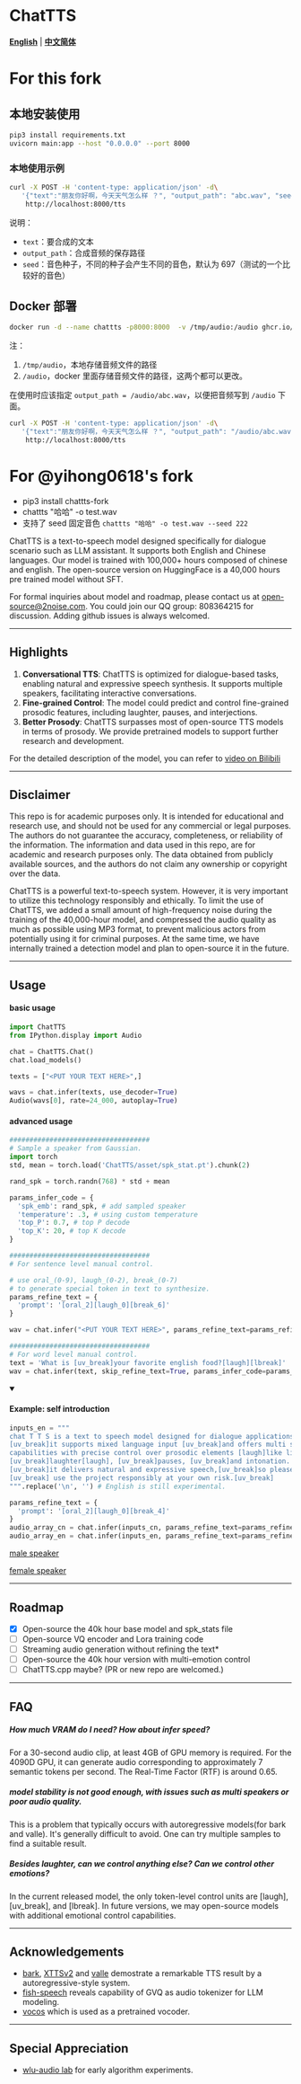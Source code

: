 # ChatTTS

[**English**](./README.md) | [**中文简体**](./README_CN.md)

# For this fork

## 本地安装使用

```bash
pip3 install requirements.txt
uvicorn main:app --host "0.0.0.0" --port 8000
```

### 本地使用示例

```bash
curl -X POST -H 'content-type: application/json' -d\
   '{"text":"朋友你好啊，今天天气怎么样 ？", "output_path": "abc.wav", "seed":232}' \
    http://localhost:8000/tts
```

说明：

- `text`：要合成的文本
- `output_path`：合成音频的保存路径
- `seed`：音色种子，不同的种子会产生不同的音色，默认为 697（测试的一个比较好的音色）

## Docker 部署
```bash
docker run -d --name chattts -p8000:8000  -v /tmp/audio:/audio ghcr.io/ultrasev/chattts:latest
```
注：
1. `/tmp/audio`，本地存储音频文件的路径
2. `/audio`，docker 里面存储音频文件的路径，这两个都可以更改。

在使用时应该指定  `output_path = /audio/abc.wav`，以便把音频写到 `/audio` 下面。

```bash
curl -X POST -H 'content-type: application/json' -d\
   '{"text":"朋友你好啊，今天天气怎么样 ？", "output_path": "/audio/abc.wav", "seed":232}' \
    http://localhost:8000/tts
```





# For @yihong0618's fork

- pip3 install chattts-fork
- chattts "哈哈" -o test.wav
- 支持了 seed 固定音色 `chattts "哈哈" -o test.wav --seed 222`

ChatTTS is a text-to-speech model designed specifically for dialogue scenario such as LLM assistant. It supports both English and Chinese languages. Our model is trained with 100,000+ hours composed of chinese and english. The open-source version on HuggingFace is a 40,000 hours pre trained model without SFT.

For formal inquiries about model and roadmap, please contact us at open-source@2noise.com. You could join our QQ group: 808364215 for discussion. Adding github issues is always welcomed.

---

## Highlights

1. **Conversational TTS**: ChatTTS is optimized for dialogue-based tasks, enabling natural and expressive speech synthesis. It supports multiple speakers, facilitating interactive conversations.
2. **Fine-grained Control**: The model could predict and control fine-grained prosodic features, including laughter, pauses, and interjections.
3. **Better Prosody**: ChatTTS surpasses most of open-source TTS models in terms of prosody. We provide pretrained models to support further research and development.

For the detailed description of the model, you can refer to [video on Bilibili](https://www.bilibili.com/video/BV1zn4y1o7iV)

---

## Disclaimer

This repo is for academic purposes only. It is intended for educational and research use, and should not be used for any commercial or legal purposes. The authors do not guarantee the accuracy, completeness, or reliability of the information. The information and data used in this repo, are for academic and research purposes only. The data obtained from publicly available sources, and the authors do not claim any ownership or copyright over the data.

ChatTTS is a powerful text-to-speech system. However, it is very important to utilize this technology responsibly and ethically. To limit the use of ChatTTS, we added a small amount of high-frequency noise during the training of the 40,000-hour model, and compressed the audio quality as much as possible using MP3 format, to prevent malicious actors from potentially using it for criminal purposes. At the same time, we have internally trained a detection model and plan to open-source it in the future.

---

## Usage

<h4>basic usage</h4>

```python
import ChatTTS
from IPython.display import Audio

chat = ChatTTS.Chat()
chat.load_models()

texts = ["<PUT YOUR TEXT HERE>",]

wavs = chat.infer(texts, use_decoder=True)
Audio(wavs[0], rate=24_000, autoplay=True)
```

<h4>advanced usage</h4>

```python
###################################
# Sample a speaker from Gaussian.
import torch
std, mean = torch.load('ChatTTS/asset/spk_stat.pt').chunk(2)

rand_spk = torch.randn(768) * std + mean

params_infer_code = {
  'spk_emb': rand_spk, # add sampled speaker
  'temperature': .3, # using custom temperature
  'top_P': 0.7, # top P decode
  'top_K': 20, # top K decode
}

###################################
# For sentence level manual control.

# use oral_(0-9), laugh_(0-2), break_(0-7)
# to generate special token in text to synthesize.
params_refine_text = {
  'prompt': '[oral_2][laugh_0][break_6]'
}

wav = chat.infer("<PUT YOUR TEXT HERE>", params_refine_text=params_refine_text, params_infer_code=params_infer_code)

###################################
# For word level manual control.
text = 'What is [uv_break]your favorite english food?[laugh][lbreak]'
wav = chat.infer(text, skip_refine_text=True, params_infer_code=params_infer_code)

```

<details open>
  <summary><h4>Example: self introduction</h4></summary>

```python
inputs_en = """
chat T T S is a text to speech model designed for dialogue applications.
[uv_break]it supports mixed language input [uv_break]and offers multi speaker
capabilities with precise control over prosodic elements [laugh]like like
[uv_break]laughter[laugh], [uv_break]pauses, [uv_break]and intonation.
[uv_break]it delivers natural and expressive speech,[uv_break]so please
[uv_break] use the project responsibly at your own risk.[uv_break]
""".replace('\n', '') # English is still experimental.

params_refine_text = {
  'prompt': '[oral_2][laugh_0][break_4]'
}
audio_array_cn = chat.infer(inputs_cn, params_refine_text=params_refine_text)
audio_array_en = chat.infer(inputs_en, params_refine_text=params_refine_text)
```

[male speaker](https://github.com/2noise/ChatTTS/assets/130631963/e0f51251-db7f-4d39-a0e9-3e095bb65de1)

[female speaker](https://github.com/2noise/ChatTTS/assets/130631963/f5dcdd01-1091-47c5-8241-c4f6aaaa8bbd)

</details>

---

## Roadmap

- [x] Open-source the 40k hour base model and spk_stats file
- [ ] Open-source VQ encoder and Lora training code
- [ ] Streaming audio generation without refining the text\*
- [ ] Open-source the 40k hour version with multi-emotion control
- [ ] ChatTTS.cpp maybe? (PR or new repo are welcomed.)

---

## FAQ

##### How much VRAM do I need? How about infer speed?

For a 30-second audio clip, at least 4GB of GPU memory is required. For the 4090D GPU, it can generate audio corresponding to approximately 7 semantic tokens per second. The Real-Time Factor (RTF) is around 0.65.

##### model stability is not good enough, with issues such as multi speakers or poor audio quality.

This is a problem that typically occurs with autoregressive models(for bark and valle). It's generally difficult to avoid. One can try multiple samples to find a suitable result.

##### Besides laughter, can we control anything else? Can we control other emotions?

In the current released model, the only token-level control units are [laugh], [uv_break], and [lbreak]. In future versions, we may open-source models with additional emotional control capabilities.

---

## Acknowledgements

- [bark](https://github.com/suno-ai/bark), [XTTSv2](https://github.com/coqui-ai/TTS) and [valle](https://arxiv.org/abs/2301.02111) demostrate a remarkable TTS result by a autoregressive-style system.
- [fish-speech](https://github.com/fishaudio/fish-speech) reveals capability of GVQ as audio tokenizer for LLM modeling.
- [vocos](https://github.com/gemelo-ai/vocos) which is used as a pretrained vocoder.

---

## Special Appreciation

- [wlu-audio lab](https://audio.westlake.edu.cn/) for early algorithm experiments.
